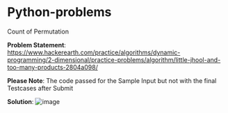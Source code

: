 # Python-problems

Count of Permutation

**Problem Statement**:
https://www.hackerearth.com/practice/algorithms/dynamic-programming/2-dimensional/practice-problems/algorithm/little-jhool-and-too-many-products-2804a098/

**Please Note**: The code passed for the  Sample Input but not with the final Testcases after Submit 


**Solution**:
![image](https://user-images.githubusercontent.com/42793632/115361422-32154b00-a1de-11eb-9bf2-1144c73e8174.png)


